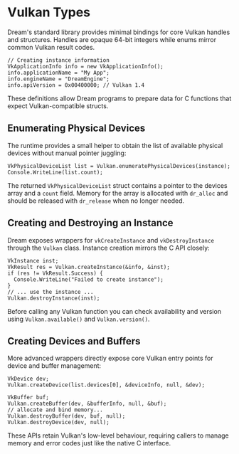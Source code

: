 # Vulkan Types

Dream's standard library provides minimal bindings for core Vulkan handles and structures. Handles are opaque 64-bit integers while enums mirror common Vulkan result codes.

```dream
// Creating instance information
VkApplicationInfo info = new VkApplicationInfo();
info.applicationName = "My App";
info.engineName = "DreamEngine";
info.apiVersion = 0x00400000; // Vulkan 1.4
```

These definitions allow Dream programs to prepare data for C functions that expect Vulkan-compatible structs.

## Enumerating Physical Devices

The runtime provides a small helper to obtain the list of available physical devices without manual pointer juggling:

```dream
VkPhysicalDeviceList list = Vulkan.enumeratePhysicalDevices(instance);
Console.WriteLine(list.count);
```

The returned `VkPhysicalDeviceList` struct contains a pointer to the devices array and a `count` field. Memory for the array is allocated with `dr_alloc` and should be released with `dr_release` when no longer needed.

## Creating and Destroying an Instance

Dream exposes wrappers for `vkCreateInstance` and `vkDestroyInstance` through the `Vulkan` class. Instance creation mirrors the C API closely:

```dream
VkInstance inst;
VkResult res = Vulkan.createInstance(&info, &inst);
if (res != VkResult.Success) {
  Console.WriteLine("Failed to create instance");
}
// ... use the instance ...
Vulkan.destroyInstance(inst);
```

Before calling any Vulkan function you can check availability and version using `Vulkan.available()` and `Vulkan.version()`.

## Creating Devices and Buffers

More advanced wrappers directly expose core Vulkan entry points for device and buffer management:

```dream
VkDevice dev;
Vulkan.createDevice(list.devices[0], &deviceInfo, null, &dev);

VkBuffer buf;
Vulkan.createBuffer(dev, &bufferInfo, null, &buf);
// allocate and bind memory...
Vulkan.destroyBuffer(dev, buf, null);
Vulkan.destroyDevice(dev, null);
```

These APIs retain Vulkan's low-level behaviour, requiring callers to manage memory and error codes just like the native C interface.
